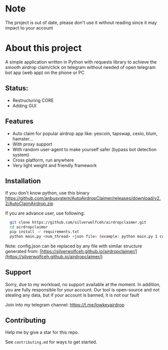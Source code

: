 # Note
The project is out of date, please don't use it without reading since it may impact to your account

# About this project

A simple application written in Python with requests library to achieve the smooth airdrop claim/click on telegram without needed of open telegram bot app (web app) on the phone or PC


## Status:
- Restructuring CORE
- Adding GUI


## Features

- Auto claim for popular airdrop app like: yescoin, tapswap, cexio, blum, hamster...
- With proxy support
- With random user-agent to make yourself safer (bypass bot detection system)
- Cross platform, run anywhere 
- Very light weight and friendly framework


## Installation
If you don't know python, use this binary https://github.com/anbusystem/AutoAirdropClaimer/releases/download/v2.2/AutoClaimAirdrop.zip

If you are advance user, use following:
```bash
  git clone https://github.com/silverwolfceh/airdropclaimer.git
  cd airdropclaimer
  pip install -r requirements.txt
  python main.py <num_thread> <json file> (example: python main.py 1 config.json)
```

Note: config.json can be replaced by any file with similar structure generated from: [https://silverwolfceh.github.io/airdropclaimer/](https://silverwolfceh.github.io/airdropclaimer/)

## Support

Sorry, due to my workload, no support available at the moment. In addition, you are fully responsible for your account. Our tool is open-source and not stealing any data, but if your account is banned, it is not our fault

Join into my telegram channel: https://t.me/lowkeyairdrop

## Contributing
Help me by give a star for this repo.

See `contributing.md` for ways to get started.
